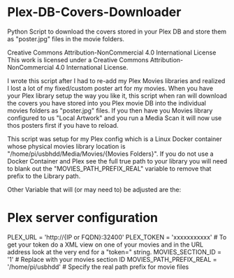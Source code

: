 # Plex-DB-Covers-Downloader
Python Script to download the covers stored in your Plex DB and store them as "poster.jpg" files in the movie folders.

Creative Commons Attribution-NonCommercial 4.0 International License
This work is licensed under a Creative Commons Attribution-NonCommercial 4.0 International License.

I wrote this script after I had to re-add my Plex Movies libraries and realized I lost a lot of my fixed/custom poster art for my movies.  When you have your Plex library setup the way you like it, this script when ran will download the covers you have stored into you Plex movie DB into the individual movies folders as "poster.jpg" files.  If you then have you Movies library configured to us "Local Artwork" and you run a Media Scan it will now use thos posters first if you have to reload.

This script was setup for my Plex config which is a Linux Docker container whose physical movies library location is "/home/pi/usbhdd/Media/Movies/{Movies Folders}".  If you do not use a Docker Container and Plex see the full true path to your library you will need to blank out the  "MOVIES_PATH_PREFIX_REAL" variable to remove that prefix to the Library path.

Other Variable that will (or may need to) be adjusted are the:
# Plex server configuration
PLEX_URL = 'http://{IP or FQDN}:32400'
PLEX_TOKEN = 'xxxxxxxxxxx' # To get your token do a XML view on one of your movies and in the URL address look at the very end for a "token=" string.
MOVIES_SECTION_ID = '1' # Replace with your movies section ID
MOVIES_PATH_PREFIX_REAL = '/home/pi/usbhdd'  # Specify the real path prefix for movie files
